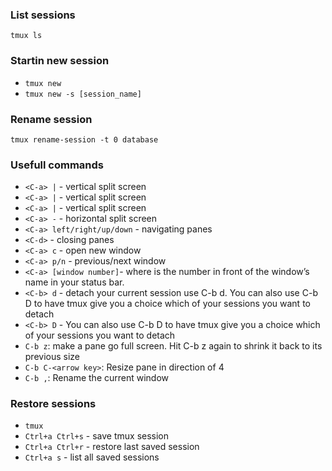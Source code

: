 ### List sessions  
`tmux ls`    
### Startin new session   
- `tmux new`    
- `tmux new -s [session_name]`    
  
### Rename session  
`tmux rename-session -t 0 database`    
  
### Usefull commands    
- `<C-a> |` - vertical split screen  
- `<C-a> |` - vertical split screen  
- `<C-a> |` - vertical split screen  
- `<C-a> -` - horizontal split screen  
- `<C-a> left/right/up/down` - navigating panes  
- `<C-d>` - closing panes  
- `<C-a> c` - open new window  
- `<C-a> p/n` - previous/next window  
- `<C-a> [window number]`- where <window-number> is the number in front of the window’s name in your status bar.  
- `<C-b> d` - detach your current session use C-b d. You can also use C-b D to have tmux give you a choice which of your sessions you want to detach  
- `<C-b> D` - You can also use C-b D to have tmux give you a choice which of your sessions you want to detach  
- `C-b z`: make a pane go full screen. Hit C-b z again to shrink it back to its previous size  
- `C-b C-<arrow key>`: Resize pane in direction of <arrow key>4  
- `C-b ,`: Rename the current window  
  
### Restore sessions  
- `tmux`  
- `Ctrl+a Ctrl+s` - save tmux session  
- `Ctrl+a Ctrl+r` - restore last saved session  
- `Ctrl+a s` - list all saved sessions  
